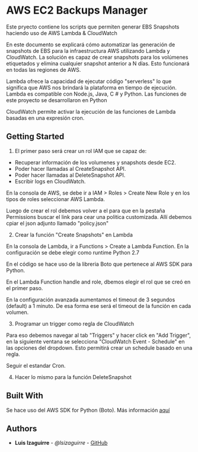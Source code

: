 # AWS EC2 Backups Manager

Este pryecto contiene los scripts que permiten generar EBS Snapshots haciendo uso de AWS Lambda & CloudWatch

En este documento se explicará cómo automatizar las generación de snapshots de EBS para la infraestructura AWS utilizando Lambda y CloudWatch. La solución es capaz de crear snapshots para los volúmenes etiquetados y elimina cualquier snapshot anterior a N días. Esto funcionará en todas las regiones de AWS.

Lambda ofrece la capacidad de ejecutar código "serverless" lo que significa que AWS nos brindará la plataforma en tiempo de ejecución. Lambda es compatible con Node.js, Java, C # y Python. Las funciones de este proyecto se desarrollaron en Python

CloudWatch permite activar la ejecución de las funciones de Lambda basadas en una expresión cron.

## Getting Started

1. El primer paso será crear un rol IAM que se capaz de:

* Recuperar información de los volumenes y snapshots desde EC2.
* Poder hacer llamadas al CreateSnapshot API.
* Poder hacer llamadas al DeleteSnapshot API.
* Escribir logs en CloudWatch.

En la consola de AWS, se debe ir a IAM > Roles > Create New Role y en los tipos de roles seleccionar AWS Lambda.  

Luego de crear el rol debemos volver a el para que en la pestaña Permissions buscar el link para cear una politica customizada. Allí debemos cpiar el json adjunto llamado "policy.json"

2. Crear la función "Create Snapshots" en Lambda

En la consola de Lambda, ir a Functions > Create a Lambda Function. En la configuración se debe elegir como runtime Python 2.7

En el código se hace uso de la libreria Boto que pertenece al AWS SDK para Python. 

En el Lambda Function handle and role, dbemos elegir el rol que se creó en el primer paso. 

En la configuración avanzada aumentamos el timeout de 3 segundos (default) a 1 minuto. De esa forma ese será el timeout de la función en cada volumen.

3. Programar un trigger como regla de CloudWatch

Para eso debemos navegar al tab "Triggers" y hacer click en "Add Trigger", en la siguiente ventana se selecciona "CloudWatch Event - Schedule" en las opciones del dropdown. Esto permitirá crear un schedule basado en una regla.

Seguir el estandar Cron. 

4. Hacer lo mismo para la función DeleteSnapshot

## Built With

Se hace uso del AWS SDK for Python (Boto). Más información [aquí](https://aws.amazon.com/es/developers/getting-started/python/)

## Authors

* **Luis Izaguirre** - *@lsizaguirre* - [GitHub](https://github.com/lsizaguirre)
